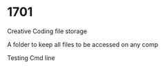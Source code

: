 # 1701
Creative Coding file storage

A folder to keep all files to be accessed on any comp

Testing Cmd line